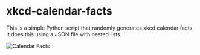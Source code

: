 # xkcd-calendar-facts

This is a simple Python script that randomly generates xkcd calendar facts. It does this using a JSON file with nested lists.

![Calendar Facts](https://imgs.xkcd.com/comics/calendar_facts.png "While it may seem like trivia, it (causes huge headaches for software developers / is taken advantage of by high-speed traders / triggered the 2003 Northeast Blackout / has to be corrected for by GPS satellites / is now recognized as a major cause of World War I).")
